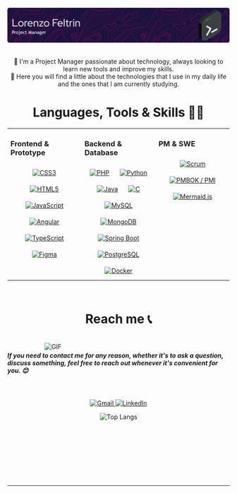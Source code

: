 <div align="center">

 ![Texto alternativo](github-header-image(1).png)

  <br>
  🎯 I'm a Project Manager passionate about technology, always looking to learn new tools and improve my skills.
  <br>
  🚀 Here you will find a little about the technologies that I use in my daily life and the ones that I am currently studying.

</div>

<div align="center">

  # Languages, Tools & Skills 👨‍💻
<table><tr><td valign="top" width="33%">
	
### Frontend & Prototype 
<div align="center">  
<a href="https://www.w3schools.com/css/" target="_blank"><img style="margin: 10px" src="https://profilinator.rishav.dev/skills-assets/css3-original-wordmark.svg" alt="CSS3" height="50" /></a>  
<a href="https://en.wikipedia.org/wiki/HTML5" target="_blank"><img style="margin: 10px" src="https://profilinator.rishav.dev/skills-assets/html5-original-wordmark.svg" alt="HTML5" height="50" /></a>  
<a href="https://www.javascript.com/" target="_blank"><img style="margin: 10px" src="https://profilinator.rishav.dev/skills-assets/javascript-original.svg" alt="JavaScript" height="50" /></a>
<a href="https://angular.io/" target="_blank"><img style="margin: 10px" src="https://profilinator.rishav.dev/skills-assets/angularjs-original.svg" alt="Angular" height="50" /></a>
<a href="https://www.typescriptlang.org/" target="_blank"><img style="margin: 10px" src="https://profilinator.rishav.dev/skills-assets/typescript-original.svg" alt="TypeScript" height="50" /></a>
<a href="https://www.figma.com/" target="_blank"><img style="margin: 10px" src="https://profilinator.rishav.dev/skills-assets/figma-icon.svg" alt="Figma" height="50" /></a>
</div>

</td><td valign="top" width="33%">



### Backend & Database   
<div align="center">  
<a href="https://www.php.net/" target="_blank"><img style="margin: 10px" src="https://profilinator.rishav.dev/skills-assets/php-original.svg" alt="PHP" height="50" /></a> 
<a href="https://www.python.org/" target="_blank"><img style="margin: 10px" src="https://profilinator.rishav.dev/skills-assets/python-original.svg" alt="Python" height="50" /></a>  
<a href="https://www.java.com/" target="_blank"><img style="margin: 10px" src="https://profilinator.rishav.dev/skills-assets/java-original-wordmark.svg" alt="Java" height="50" /></a>  
<a href="https://www.cprogramming.com/" target="_blank"><img style="margin: 10px" src="https://profilinator.rishav.dev/skills-assets/c-original.svg" alt="C" height="50" /></a>
<a href="https://www.mysql.com/" target="_blank"><img style="margin: 10px" src="https://profilinator.rishav.dev/skills-assets/mysql-original-wordmark.svg" alt="MySQL" height="50" /></a>  
<a href="https://www.mongodb.com/" target="_blank"><img style="margin: 10px" src="https://profilinator.rishav.dev/skills-assets/mongodb-original-wordmark.svg" alt="MongoDB" height="50" /></a>
<a href="https://spring.io/projects/spring-boot" target="_blank"><img style="margin: 10px" src="https://cdn.jsdelivr.net/gh/devicons/devicon/icons/spring/spring-original.svg" alt="Spring Boot" height="40" /></a>
<a href="https://www.postgresql.org/" target="_blank"><img style="margin: 10px" src="https://profilinator.rishav.dev/skills-assets/postgresql-original-wordmark.svg" alt="PostgreSQL" height="50" /></a>
<a href="https://www.docker.com/" target="_blank"><img style="margin: 10px" src="https://profilinator.rishav.dev/skills-assets/docker-original-wordmark.svg" alt="Docker" height="50" /></a>
</div>

</td><td valign="top" width="33%">



### PM  & SWE  
<div align="center">  
<a href="https://www.flaticon.com/free-icon/scrum_3967189" target="_blank">
  <img style="margin: 10px" src="https://cdn-icons-png.flaticon.com/512/3967/3967189.png" alt="Scrum" height="50" />
</a>
<a href="https://www.pmi.org/pmbok-guide-standards/foundational/pmbok" target="_blank">
  <img style="margin: 10px" src="https://media.licdn.com/dms/image/v2/C4E0BAQGZZGqOhHZcOw/company-logo_200_200/company-logo_200_200/0/1630597866773?e=1757548800&v=beta&t=itHXtwRxPA9qabHIUX0T0DU5TEBjxQpmrk9jp_Bx0tM" alt="PMBOK / PMI" height="50" />
</a>
<a href="https://mermaid.js.org/" target="_blank">
  <img style="margin: 10px" src="https://avatars.slack-edge.com/2023-08-31/5829953712962_3ea143691967fed79611_512.png" alt="Mermaid.js" height="50" />
</a>




</div>

</td></tr></table>  
<br/>  
</div>

<div align="center">

  # Reach me 📞

</div>

<p>
 </br>

<img hight="300" width="420" align="right" alt="GIF" src="https://media1.tenor.com/m/vyeMw0bTCbsAAAAC/renoir-renoir-clair-obscur.gif">

<h5> If you need to contact me for any reason, whether it's to ask a question, discuss something, feel free to reach out whenever it's convenient for you. 😊 </h5>
<br/><br/>
<div align="center">
  <a href="lorenzofmendes49@gmail.com">
    <img alt="Gmail" width="50" height="50" src="https://cdn-icons-png.flaticon.com/128/732/732200.png" />
  </a>
  <a href="https://www.linkedin.com/in/lorenzo-feltrin-086870227/">
    <img alt="LinkedIn" width="50" height="50" src="https://cdn-icons-png.flaticon.com/128/3536/3536505.png" />
  </a>
<ul> </ul><img src="https://github-readme-stats.vercel.app/api/top-langs/?username=FeltrinLM&layout=compact" alt="Top Langs" />
</div>




 </p>

</br>
</br>
</br>
</br>
</br>
</br>
</br>


*************
